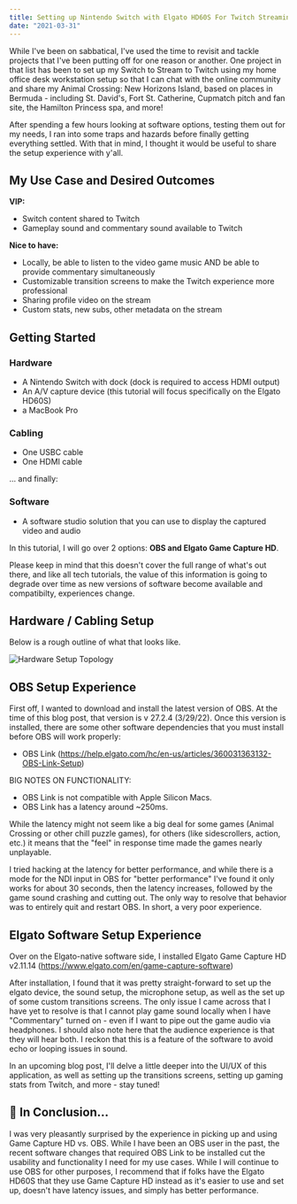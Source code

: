 ```yaml
---
title: Setting up Nintendo Switch with Elgato HD60S For Twitch Streaming
date: "2021-03-31"
---
```


While I've been on sabbatical, I've used the time to revisit and tackle projects that I've been putting off for one reason or another. One project in that list has been to set up my Switch to Stream to Twitch using my home office desk workstation setup so that I can chat with the online community and share my Animal Crossing: New Horizons Island, based on places in Bermuda - including St. David's, Fort St. Catherine, Cupmatch pitch and fan site, the Hamilton Princess spa, and more! 

After spending a few hours looking at software options, testing them out for my needs, I ran into some traps and hazards before finally getting everything settled. With that in mind, I thought it would be useful to share the setup experience with y'all.

## My Use Case and Desired Outcomes

**VIP:**
- Switch content shared to Twitch
- Gameplay sound and commentary sound available to Twitch



**Nice to have:**
- Locally, be able to listen to the video game music AND be able to provide commentary simultaneously
- Customizable transition screens to make the Twitch experience more professional
- Sharing profile video on the stream
- Custom stats, new subs, other metadata on the stream

## Getting Started

### Hardware
- A Nintendo Switch with dock (dock is required to access HDMI output)
- An A/V capture device (this tutorial will focus specifically on the Elgato HD60S)
- a MacBook Pro

### Cabling
- One USBC cable
- One HDMI cable

... and finally: 
### Software
- A software studio solution that you can use to display the captured video and audio

In this tutorial, I will go over 2 options: **OBS and Elgato Game Capture HD**. 

Please keep in mind that this doesn't cover the full range of what's out there, and like all tech tutorials, the value of this information is going to degrade over time as new versions of software become available and compatibilty, experiences change.

## Hardware / Cabling Setup

Below is a rough outline of what that looks like.


![Hardware Setup Topology](../switch_elgato_computer_hardware_setup.png)


## OBS Setup Experience

First off, I wanted to download and install the latest version of OBS. At the time of this blog post, that version is v 27.2.4 (3/29/22). Once this version is installed, there are some other software dependencies that you must install before OBS will work properly:

- OBS Link (https://help.elgato.com/hc/en-us/articles/360031363132-OBS-Link-Setup)

BIG NOTES ON FUNCTIONALITY:

- OBS Link is not compatible with Apple Silicon Macs.
- OBS Link has a latency around ~250ms. 

While the latency might not seem like a big deal for some games (Animal Crossing or other chill puzzle games), for others (like sidescrollers, action, etc.) it means that the "feel" in response time made the games nearly unplayable. 

I tried hacking at the latency for better performance, and while there is a mode for the NDI input in OBS for "better performance" I've found it only works for about 30 seconds, then the latency increases, followed by the game sound crashing and cutting out. The only way to resolve that behavior was to entirely quit and restart OBS. In short, a very poor experience.

## Elgato Software Setup Experience 

Over on the Elgato-native software side, I installed Elgato Game Capture HD v2.11.14 (https://www.elgato.com/en/game-capture-software)

After installation, I found that it was pretty straight-forward to set up the elgato device, the sound setup, the microphone setup, as well as the set up of some custom transitions screens. The only issue I came across that I have yet to resolve is that I cannot play game sound locally when I have "Commentary" turned on - even if I want to pipe out the game audio via headphones. I should also note here that the audience experience is that they will hear both. I reckon that this is a feature of the software to avoid echo or looping issues in sound.

In an upcoming blog post, I'll delve a little deeper into the UI/UX of this application, as well as setting up the transitions screens, setting up gaming stats from Twitch, and more - stay tuned!

## 🌯 In Conclusion...

I was very pleasantly surprised by the experience in picking up and using Game Capture HD vs. OBS. While I have been an OBS user in the past, the recent software changes that required OBS Link to be installed cut the usability and functionality I need for my use cases. While I will continue to use OBS for other purposes, I recommend that if folks have the Elgato HD60S that they use Game Capture HD instead as it's easier to use and set up, doesn't have latency issues, and simply has better performance.